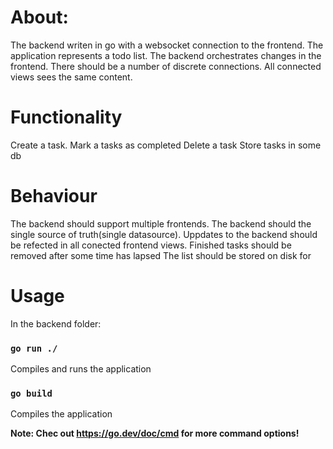 # About:
The backend writen in go with a websocket connection to the frontend. 
The application represents a todo list.
The backend orchestrates changes in the frontend.
There should be a number of discrete connections.
All connected views sees the same content.

# Functionality
Create a task.
Mark a tasks as completed
Delete a task
Store tasks in some db

# Behaviour
The backend should support multiple frontends.
The backend should the single source of truth(single datasource).
Uppdates to the backend should be refected in all conected frontend views.
Finished tasks should be removed after some time has lapsed
The list should be stored on disk for 

# Usage

In the backend folder:
### `go run ./`
Compiles and runs the application
### `go build`
Compiles the application

**Note: Chec out https://go.dev/doc/cmd for more command options!**